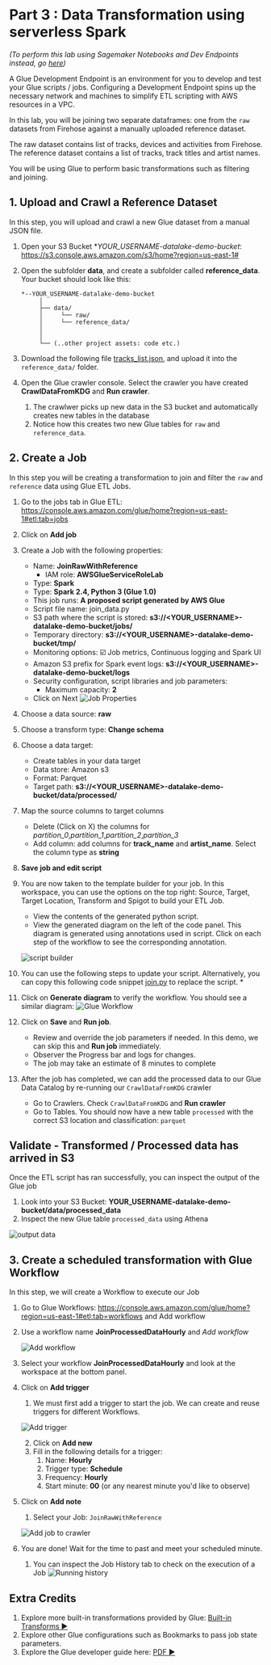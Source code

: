# Part 3 : Data Transformation using serverless Spark 

_(To perform this lab using Sagemaker Notebooks and Dev Endpoints instead, go [here](../lab3_nb/))_

A Glue Development Endpoint is an environment for you to develop and test your Glue scripts / jobs.
Configuring a Development Endpoint spins up the necessary network and machines to simplify ETL scripting with AWS resources in a VPC. 

In this lab, you will be joining two separate dataframes: one from the `raw` datasets from Firehose against a manually uploaded reference dataset.

The raw dataset contains list of tracks, devices and activities from Firehose. 
The reference dataset contains a list of tracks, track titles and artist names.

You will be using Glue to perform basic transformations such as filtering and joining. 

## 1. Upload and Crawl a Reference Dataset
In this step, you will upload and crawl a new Glue dataset from a manual JSON file.

1. Open your S3 Bucket **YOUR_USERNAME-datalake-demo-bucket*: https://s3.console.aws.amazon.com/s3/home?region=us-east-1#
2. Open the subfolder **data**, and create a subfolder called **reference_data**. Your bucket should look like this: 

    ```
    *--YOUR_USERNAME-datalake-demo-bucket
         │
         ├── data/
         │     └── raw/
         │     └── reference_data/
         │     
         │
         └── (..other project assets: code etc.)
    ```
3. Download the following file [tracks_list.json](https://raw.githubusercontent.com/czhc/serverless-datalake-on-aws/master/lab3/tracks_list.json), and upload it into the `reference_data/` folder.

4. Open the Glue crawler console. Select the crawler you have created **CrawlDataFromKDG** and **Run crawler**.
	1. The crawlwer picks up new data in the S3 bucket and automatically creates new tables in the database
	2. Notice how this creates two new Glue tables for `raw` and `reference_data`. 

## 2. Create a Job
In this step you will be creating a transformation to join and filter the `raw` and `reference` data using Glue ETL Jobs.

1. Go to the jobs tab in Glue ETL: https://console.aws.amazon.com/glue/home?region=us-east-1#etl:tab=jobs
2. Click on **Add job**
3. Create a Job with the following properties: 
	* Name: **JoinRawWithReference**
    	* IAM role: **AWSGlueServiceRoleLab**
	* Type: **Spark**
	* Type: **Spark 2.4, Python 3 (Glue 1.0)**
	* This job runs: **A proposed script generated by AWS Glue**
	* Script file name: join_data.py
	* S3 path where the script is stored: **s3://<YOUR_USERNAME>-datalake-demo-bucket/jobs/**
	* Temporary directory: **s3://<YOUR_USERNAME>-datalake-demo-bucket/tmp/**
	* Monitoring options: :ballot_box_with_check: Job metrics, Continuous logging and Spark UI
	* Amazon S3 prefix for Spark event logs: **s3://<YOUR_USERNAME>-datalake-demo-bucket/logs**
	* Security configuration, script libraries and job parameters:
		* Maximum capacity: **2**
	* Click on Next
	![Job Properties](./img/job_properties.png)

4. Choose a data source: **raw**
5. Choose a transform type: **Change schema**
6. Choose a data target: 
	* Create tables in your data target
	* Data store: Amazon s3
	* Format: Parquet
	* Target path: **s3://<YOUR_USERNAME>-datalake-demo-bucket/data/processed/**
7. Map the source columns to target columns
	* Delete (Click on X) the columns for *partition_0*,*partition_1*,*partition_2*,*partition_3*
	* Add column: add columns for **track_name** and **artist_name**. Select the column type as **string**
8. **Save job and edit script**


9. You are now taken to the template builder for your job. In this workspace, you can use the options on the top right: Source, Target, Target Location, Transform and Spigot to build your ETL Job.
	* View the contents of the generated python script. 
	* View the generated diagram on the left of the code panel. This diagram is generated using annotations used in script. Click on each step of the workflow to see the corresponding annotation.

	![script builder](./img/script_editor_2.png)

10. You can use the following steps to update your script. Alternatively, you can copy this following code snippet [join.py](./join.py) to replace the script.
	*  

11. Click on **Generate diagram** to verify the workflow. You should see a similar diagram: 
	![Glue Workflow](./img/new_workflow.png)	

12. Click on **Save** and **Run job**.
	* Review and override the job parameters if needed. In this demo, we can skip this and **Run job** immediately.
	* Observer the Progress bar and logs for changes. 
	* The job may take an estimate of 8 minutes to complete

13. After the job has completed, we can add the processed data to our Glue Data Catalog by re-running our `CrawlDataFromKDG` crawler
	* Go to Crawlers. Check `CrawlDataFromKDG` and **Run crawler**
	* Go to Tables. You should now have a new table `processed` with the correct S3 location and classification: `parquet`


## Validate - Transformed / Processed data has arrived in S3

Once the ETL script has ran successfully, you can inspect the output of the Glue job 

1. Look into your S3 Bucket: **YOUR_USERNAME-datalake-demo-bucket/data/processed_data**
2. Inspect the new Glue table `processed_data` using Athena

![output data](./img/processed_data.png)


## 3. Create a scheduled transformation with Glue Workflow

In this step, we will create a Workflow to execute our Job

1. Go to Glue Workflows: https://console.aws.amazon.com/glue/home?region=us-east-1#etl:tab=workflows and Add workflow
2. Use a workflow name **JoinProcessedDataHourly** and *Add workflow* 

	![Add workflow](./img/add_workflow.png)

3. Select your workflow **JoinProcessedDataHourly** and look at the workspace at the bottom panel.
4. Click on **Add trigger**
	1. We must first add a trigger to start the job. We can create and reuse triggers for different Workflows.

	![Add trigger](./img/add_trigger.png)

	2. Click on **Add new**
	3. Fill in the following details for a trigger:
		1. Name: **Hourly**
		2. Trigger type: **Schedule**
		3. Frequency: **Hourly**
		4. Start minute: **00** (or any nearest minute you'd like to observe)

5. Click on **Add note**
	1. Select your Job: `JoinRawWithReference`

	![Add job to crawler](./img/add_job_to_crawler.png)

6. You are done! Wait for the time to past and meet your scheduled minute.
	1. You can inspect the Job History tab to check on the execution of a Job
	![Running history](./img/running_history.png)

## Extra Credits

1. Explore more built-in transformations provided by Glue: [Built-in Transforms :arrow_forward:](https://docs.aws.amazon.com/glue/latest/dg/built-in-transforms.html)
2. Explore other Glue configurations such as Bookmarks to pass job state parameters.
3. Explore the Glue developer guide here: [PDF :arrow_forward:](https://docs.aws.amazon.com/glue/latest/dg/glue-dg.pdf) 

